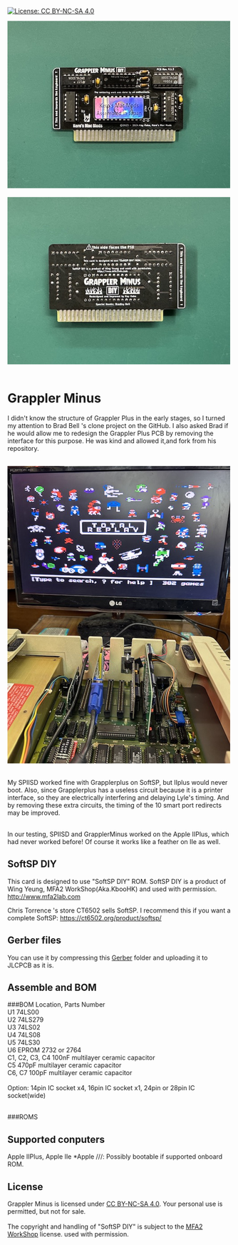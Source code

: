 [![License: CC BY-NC-SA 4.0](https://img.shields.io/badge/License-CC%20BY--NC--SA%204.0-lightgrey.svg)](https://creativecommons.org/licenses/by-nc-sa/4.0/)
<br>

 <img src="Pictures/IMG_9009.jpeg" width="500px"><BR><BR>
 <img src="Pictures/IMG_9010.jpeg" width="500px"><BR><BR>


# Grappler Minus

I didn't know the structure of Grappler Plus in the early stages, so I turned my attention to Brad Bell 's clone project on the GitHub. I also asked Brad if he would allow me to redesign the Grappler Plus PCB by removing the interface for this purpose. He was kind and allowed it,and fork from his repository.<br><br>

 <img src="Pictures/IMG_8986.jpeg" width="500px"><BR><BR>

My SPIISD worked fine with Grapplerplus on SoftSP, but IIplus would never boot. Also, since Grapplerplus has a useless circuit because it is a printer interface, so they are electrically interfering and delaying Lyle's timing. And by removing these extra circuits, the timing of the 10 smart port redirects may be improved.<br><br>

In our testing, SPIISD and GrapplerMinus worked on the Apple IIPlus, which had never worked before! Of course it works like a feather on IIe as well.

## SoftSP DIY 

This card is designed to use "SoftSP DIY" ROM.
SoftSP DIY is a product of Wing Yeung, MFA2 WorkShop(Aka.KbooHK) and used with permission.
http://www.mfa2lab.com

Chris Torrence 's store CT6502 sells SoftSP. I recommend this if you want a complete SoftSP:
https://ct6502.org/product/softsp/


## Gerber files

You can use it by compressing this [Gerber](GERBER_GH_DIY) folder and uploading it to JLCPCB as it is.

## Assemble and BOM

###BOM
Location, Parts Number<BR>
U1 74LS00<BR>
U2 74LS279<BR>
U3 74LS02<BR>
U4 74LS08<BR>
U5 74LS30<BR>
U6 EPROM 2732 or 2764<BR>
C1, C2, C3, C4 100nF multilayer ceramic capacitor<BR>
C5 470pF multilayer ceramic capacitor<BR>
C6, C7 100pF multilayer ceramic capacitor<BR><BR>
Option: 14pin IC socket x4, 16pin IC socket x1, 24pin or 28pin IC socket(wide)<BR><BR>

###ROMS


## Supported conputers

Apple IIPlus, Apple IIe
*Apple ///: Possibly bootable if supported onboard ROM.

## License
Grappler Minus is licensed under [CC BY-NC-SA 4.0](https://creativecommons.org/licenses/by-nc-sa/4.0/). Your personal use is permitted, but not for sale.<BR><BR>
The copyright and handling of "SoftSP DIY" is subject to the [MFA2 WorkShop](http://www.mfa2lab.com) license. used with permission.










